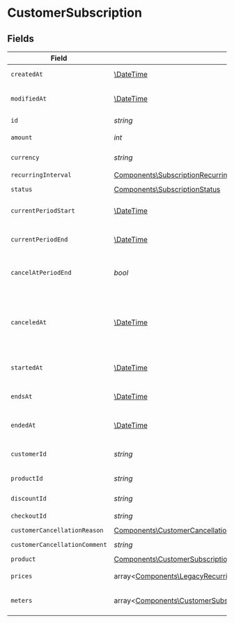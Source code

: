 # CustomerSubscription


## Fields

| Field                                                                                                                                                                                                                                                                                                                         | Type                                                                                                                                                                                                                                                                                                                          | Required                                                                                                                                                                                                                                                                                                                      | Description                                                                                                                                                                                                                                                                                                                   |
| ----------------------------------------------------------------------------------------------------------------------------------------------------------------------------------------------------------------------------------------------------------------------------------------------------------------------------- | ----------------------------------------------------------------------------------------------------------------------------------------------------------------------------------------------------------------------------------------------------------------------------------------------------------------------------- | ----------------------------------------------------------------------------------------------------------------------------------------------------------------------------------------------------------------------------------------------------------------------------------------------------------------------------- | ----------------------------------------------------------------------------------------------------------------------------------------------------------------------------------------------------------------------------------------------------------------------------------------------------------------------------- |
| `createdAt`                                                                                                                                                                                                                                                                                                                   | [\DateTime](https://www.php.net/manual/en/class.datetime.php)                                                                                                                                                                                                                                                                 | :heavy_check_mark:                                                                                                                                                                                                                                                                                                            | Creation timestamp of the object.                                                                                                                                                                                                                                                                                             |
| `modifiedAt`                                                                                                                                                                                                                                                                                                                  | [\DateTime](https://www.php.net/manual/en/class.datetime.php)                                                                                                                                                                                                                                                                 | :heavy_check_mark:                                                                                                                                                                                                                                                                                                            | Last modification timestamp of the object.                                                                                                                                                                                                                                                                                    |
| `id`                                                                                                                                                                                                                                                                                                                          | *string*                                                                                                                                                                                                                                                                                                                      | :heavy_check_mark:                                                                                                                                                                                                                                                                                                            | The ID of the object.                                                                                                                                                                                                                                                                                                         |
| `amount`                                                                                                                                                                                                                                                                                                                      | *int*                                                                                                                                                                                                                                                                                                                         | :heavy_check_mark:                                                                                                                                                                                                                                                                                                            | The amount of the subscription.                                                                                                                                                                                                                                                                                               |
| `currency`                                                                                                                                                                                                                                                                                                                    | *string*                                                                                                                                                                                                                                                                                                                      | :heavy_check_mark:                                                                                                                                                                                                                                                                                                            | The currency of the subscription.                                                                                                                                                                                                                                                                                             |
| `recurringInterval`                                                                                                                                                                                                                                                                                                           | [Components\SubscriptionRecurringInterval](../../Models/Components/SubscriptionRecurringInterval.md)                                                                                                                                                                                                                          | :heavy_check_mark:                                                                                                                                                                                                                                                                                                            | N/A                                                                                                                                                                                                                                                                                                                           |
| `status`                                                                                                                                                                                                                                                                                                                      | [Components\SubscriptionStatus](../../Models/Components/SubscriptionStatus.md)                                                                                                                                                                                                                                                | :heavy_check_mark:                                                                                                                                                                                                                                                                                                            | N/A                                                                                                                                                                                                                                                                                                                           |
| `currentPeriodStart`                                                                                                                                                                                                                                                                                                          | [\DateTime](https://www.php.net/manual/en/class.datetime.php)                                                                                                                                                                                                                                                                 | :heavy_check_mark:                                                                                                                                                                                                                                                                                                            | The start timestamp of the current billing period.                                                                                                                                                                                                                                                                            |
| `currentPeriodEnd`                                                                                                                                                                                                                                                                                                            | [\DateTime](https://www.php.net/manual/en/class.datetime.php)                                                                                                                                                                                                                                                                 | :heavy_check_mark:                                                                                                                                                                                                                                                                                                            | The end timestamp of the current billing period.                                                                                                                                                                                                                                                                              |
| `cancelAtPeriodEnd`                                                                                                                                                                                                                                                                                                           | *bool*                                                                                                                                                                                                                                                                                                                        | :heavy_check_mark:                                                                                                                                                                                                                                                                                                            | Whether the subscription will be canceled at the end of the current period.                                                                                                                                                                                                                                                   |
| `canceledAt`                                                                                                                                                                                                                                                                                                                  | [\DateTime](https://www.php.net/manual/en/class.datetime.php)                                                                                                                                                                                                                                                                 | :heavy_check_mark:                                                                                                                                                                                                                                                                                                            | The timestamp when the subscription was canceled. The subscription might still be active if `cancel_at_period_end` is `true`.                                                                                                                                                                                                 |
| `startedAt`                                                                                                                                                                                                                                                                                                                   | [\DateTime](https://www.php.net/manual/en/class.datetime.php)                                                                                                                                                                                                                                                                 | :heavy_check_mark:                                                                                                                                                                                                                                                                                                            | The timestamp when the subscription started.                                                                                                                                                                                                                                                                                  |
| `endsAt`                                                                                                                                                                                                                                                                                                                      | [\DateTime](https://www.php.net/manual/en/class.datetime.php)                                                                                                                                                                                                                                                                 | :heavy_check_mark:                                                                                                                                                                                                                                                                                                            | The timestamp when the subscription will end.                                                                                                                                                                                                                                                                                 |
| `endedAt`                                                                                                                                                                                                                                                                                                                     | [\DateTime](https://www.php.net/manual/en/class.datetime.php)                                                                                                                                                                                                                                                                 | :heavy_check_mark:                                                                                                                                                                                                                                                                                                            | The timestamp when the subscription ended.                                                                                                                                                                                                                                                                                    |
| `customerId`                                                                                                                                                                                                                                                                                                                  | *string*                                                                                                                                                                                                                                                                                                                      | :heavy_check_mark:                                                                                                                                                                                                                                                                                                            | The ID of the subscribed customer.                                                                                                                                                                                                                                                                                            |
| `productId`                                                                                                                                                                                                                                                                                                                   | *string*                                                                                                                                                                                                                                                                                                                      | :heavy_check_mark:                                                                                                                                                                                                                                                                                                            | The ID of the subscribed product.                                                                                                                                                                                                                                                                                             |
| `discountId`                                                                                                                                                                                                                                                                                                                  | *string*                                                                                                                                                                                                                                                                                                                      | :heavy_check_mark:                                                                                                                                                                                                                                                                                                            | The ID of the applied discount, if any.                                                                                                                                                                                                                                                                                       |
| `checkoutId`                                                                                                                                                                                                                                                                                                                  | *string*                                                                                                                                                                                                                                                                                                                      | :heavy_check_mark:                                                                                                                                                                                                                                                                                                            | N/A                                                                                                                                                                                                                                                                                                                           |
| `customerCancellationReason`                                                                                                                                                                                                                                                                                                  | [Components\CustomerCancellationReason](../../Models/Components/CustomerCancellationReason.md)                                                                                                                                                                                                                                | :heavy_check_mark:                                                                                                                                                                                                                                                                                                            | N/A                                                                                                                                                                                                                                                                                                                           |
| `customerCancellationComment`                                                                                                                                                                                                                                                                                                 | *string*                                                                                                                                                                                                                                                                                                                      | :heavy_check_mark:                                                                                                                                                                                                                                                                                                            | N/A                                                                                                                                                                                                                                                                                                                           |
| `product`                                                                                                                                                                                                                                                                                                                     | [Components\CustomerSubscriptionProduct](../../Models/Components/CustomerSubscriptionProduct.md)                                                                                                                                                                                                                              | :heavy_check_mark:                                                                                                                                                                                                                                                                                                            | N/A                                                                                                                                                                                                                                                                                                                           |
| `prices`                                                                                                                                                                                                                                                                                                                      | array<[Components\LegacyRecurringProductPriceFixed\|Components\LegacyRecurringProductPriceCustom\|Components\LegacyRecurringProductPriceFree\|Components\ProductPriceFixed\|Components\ProductPriceCustom\|Components\ProductPriceFree\|Components\ProductPriceMeteredUnit](../../Models/Components/CustomerSubscriptionPrices.md)> | :heavy_check_mark:                                                                                                                                                                                                                                                                                                            | List of enabled prices for the subscription.                                                                                                                                                                                                                                                                                  |
| `meters`                                                                                                                                                                                                                                                                                                                      | array<[Components\CustomerSubscriptionMeter](../../Models/Components/CustomerSubscriptionMeter.md)>                                                                                                                                                                                                                           | :heavy_check_mark:                                                                                                                                                                                                                                                                                                            | List of meters associated with the subscription.                                                                                                                                                                                                                                                                              |